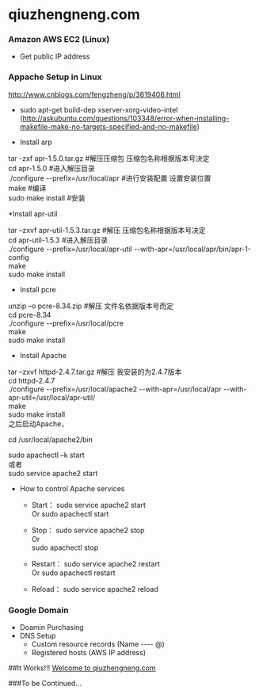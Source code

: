 # qiuzhengneng.com

### Amazon AWS EC2 (Linux)
* Get public IP address


### Appache Setup in Linux
http://www.cnblogs.com/fengzheng/p/3619406.html

  * sudo apt-get build-dep xserver-xorg-video-intel (http://askubuntu.com/questions/103348/error-when-installing-makefile-make-no-targets-specified-and-no-makefile)

  * Install arp
  
  tar -zxf apr-1.5.0.tar.gz #解压压缩包 压缩包名称根据版本号决定  
  cd apr-1.5.0 #进入解压目录  
  ./configure --prefix=/usr/local/apr #进行安装配置 设置安装位置  
  make #编译  
  sudo make install #安装  
  
  *Install apr-util
  
  tar –zxvf apr-util-1.5.3.tar.gz #解压 压缩包名称根据版本号决定  
  cd apr-util-1.5.3 #进入解压目录  
  ./configure --prefix=/usr/local/apr-util --with-apr=/usr/local/apr/bin/apr-1-config  
  make   
  sudo make install  
  
  * Install pcre
  
  unzip –o pcre-8.34.zip #解压 文件名依据版本号而定  
  cd pcre-8.34  
  ./configure --prefix=/usr/local/pcre  
  make  
  sudo make install  
  
  * Install Apache
  
  tar –zxvf httpd-2.4.7.tar.gz #解压 我安装的为2.4.7版本  
  cd httpd-2.4.7  
  ./configure --prefix=/usr/local/apache2 --with-apr=/usr/local/apr --with-apr-util=/usr/local/apr-util/  
  make  
  sudo make install  
  之后启动Apache，
  
  cd /usr/local/apache2/bin  
    
  sudo apachectl –k start  
  或者   
  sudo service apache2 start 


  * How to control Apache services
  
    * Start：
    sudo service apache2 start   
    Or 
    sudo apachectl start  
    
    * Stop：
    sudo service apache2 stop  
    Or  
    sudo apachectl stop  
  
    * Restart：
    sudo service apache2 restart   
    Or 
    sudo apachectl restart 
  
    * Reload：
    sudo service apache2 reload


### Google Domain
* Doamin Purchasing
* DNS Setup 
  * Custom resource records (Name ---- @)
  * Registered hosts (AWS IP address)


##It Works!!! [Welcome to qiuzhengneng.com](http://www.qiuzhengneng.com)

###To be Continued...
  
